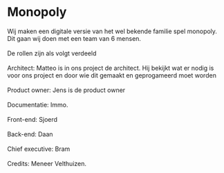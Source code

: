 # Monopoly 

Wij maken een digitale versie van het wel bekende familie spel monopoly. <br>
Dit gaan wij doen met een team van 6 mensen. <br>
<br>
De rollen zijn als volgt verdeeld <br>
<br>
Architect: Matteo is in ons project de architect. Hij bekijkt wat er nodig is voor ons project en door wie dit gemaakt en geprogameerd moet worden <br>
<br>
Product owner: Jens is de product owner  <br>
<br>
Documentatie: Immo. <br> 
<br>
Front-end: Sjoerd <br>
<br>
Back-end: Daan <br>
<br>
Chief executive: Bram <br>
<br>
Credits: Meneer Velthuizen. <br>
